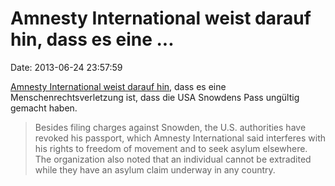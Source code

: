 Amnesty International weist darauf hin, dass es eine \...
=========================================================

Date: 2013-06-24 23:57:59

[Amnesty International weist darauf
hin](http://www.amnestyusa.org/news/press-releases/us-must-not-hunt-down-nsa-whistleblower),
dass es eine Menschenrechtsverletzung ist, dass die USA Snowdens Pass
ungültig gemacht haben.

> Besides filing charges against Snowden, the U.S. authorities have
> revoked his passport, which Amnesty International said interferes with
> his rights to freedom of movement and to seek asylum elsewhere. The
> organization also noted that an individual cannot be extradited while
> they have an asylum claim underway in any country.
